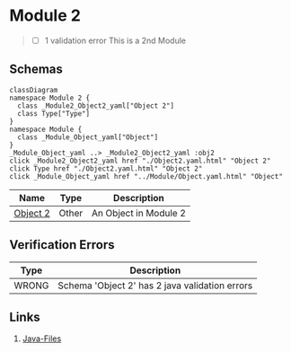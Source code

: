 # Module 2
> - [ ] 1 validation error
This is a 2nd Module

## Schemas
```mermaid
classDiagram
namespace Module 2 {
  class _Module2_Object2_yaml["Object 2"]
  class Type["Type"]
}
namespace Module {
  class _Module_Object_yaml["Object"]
}
_Module_Object_yaml ..> _Module2_Object2_yaml :obj2
click _Module2_Object2_yaml href "./Object2.yaml.html" "Object 2"
click Type href "./Object2.yaml.html" "Object 2"
click _Module_Object_yaml href "../Module/Object.yaml.html" "Object"
```
| Name | Type | Description |
|------|-----|-------------|
| [Object 2](./Object2.yaml.md) | Other | An Object in Module 2 |

## Verification Errors
| Type | Description |
|------|-------------|
| WRONG | Schema &#x27;Object 2&#x27; has 2 java validation errors |

## Links
1. [Java-Files](./java)
